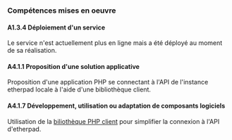 ### Compétences mises en oeuvre

#### A1.3.4 Déploiement d'un service

Le service n'est actuellement plus en ligne mais a été déployé au moment
de sa réalisation.

#### A4.1.1 Proposition d'une solution applicative

Proposition d'une application PHP se connectant à l'API de l'instance
etherpad locale à l'aide d'une bibliothèque client.

#### A4.1.7 Développement, utilisation ou adaptation de composants logiciels

Utilisation de la [biliothèque PHP client](https://github.com/tomnomnom/etherpad-lite-client)
pour simplifier la connexion à l'API d'etherpad.